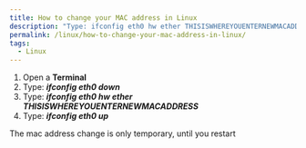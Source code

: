 ```yaml
---
title: How to change your MAC address in Linux
description: "Type: ifconfig eth0 hw ether THISISWHEREYOUENTERNEWMACADDRESS"
permalink: /linux/how-to-change-your-mac-address-in-linux/
tags:
  - Linux
---
```

  1. Open a **Terminal**
  2. Type: **_ifconfig eth0 down_**
  3. Type: **_ifconfig eth0 hw ether THISISWHEREYOUENTERNEWMACADDRESS_**
  4. Type: **_ifconfig eth0 up_**

The mac address change is only temporary, until you restart
